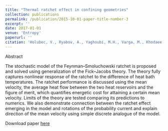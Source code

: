 ```yaml
---
title: "Thermal ratchet effect in confining geometries"
collection: publications
permalink: /publication/2015-10-01-paper-title-number-3
excerpt: ''
date: 2017-01-01
venue: 'Entropy'
paperurl: ''
citation: 'Holubec, V., Ryabov, A., Yaghoubi, M.H., Varga, M., Khodaee, A., Foulaadvand, M.E. and Chvosta, P., 2017. Thermal ratchet effect in confining geometries. Entropy, 19(4), p.119.'
---
```


Abstract

The stochastic model of the Feynman–Smoluchowski ratchet is proposed and solved using generalization of the Fick–Jacobs theory. The theory fully captures nonlinear response of the ratchet to the difference of heat bath temperatures. The ratchet performance is discussed using the mean velocity, the average heat flow between the two heat reservoirs and the figure of merit, which quantifies energetic cost for attaining a certain mean velocity. Limits of the theory are tested comparing its predictions to numerics. We also demonstrate connection between the ratchet effect emerging in the model and rotations of the probability current and explain direction of the mean velocity using simple discrete analogue of the model.

Download paper [here](https://www.mdpi.com/1099-4300/19/4/119)

